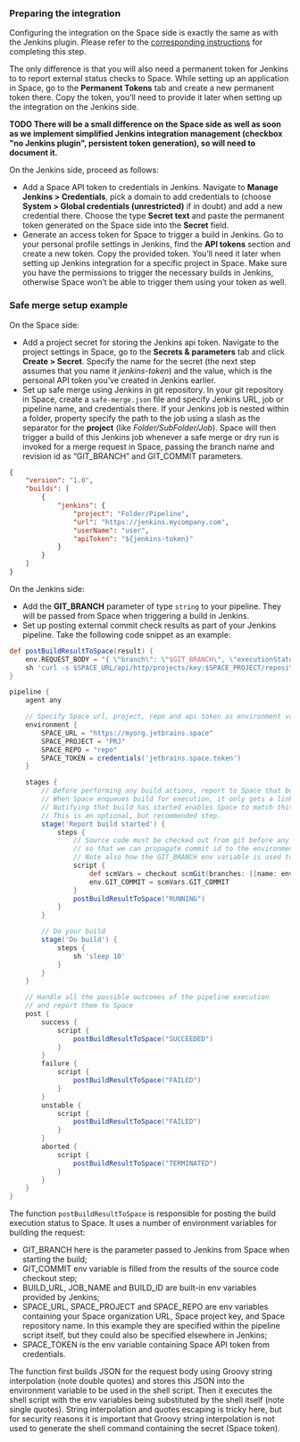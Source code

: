 ### Preparing the integration

Configuring the integration on the Space side is exactly the same as with the Jenkins plugin. Please refer to the [corresponding instructions](../README.md#enable-jenkins-integration-in-space) for completing this step.

The only difference is that you will also need a permanent token for Jenkins to to report external status checks to Space.
While setting up an application in Space, go to the **Permanent Tokens** tab and create a new permanent token there.
Copy the token, you’ll need to provide it later when setting up the integration on the Jenkins side.

**TODO There will be a small difference on the Space side as well as soon as we implement simplified Jenkins integration management (checkbox "no Jenkins plugin", persistent token generation), so will need to document it.**

On the Jenkins side, proceed as follows:
* Add a Space API token to credentials in Jenkins. Navigate to **Manage Jenkins > Credentials**, pick a domain to add credentials to
  (choose **System > Global credentials (unrestricted)** if in doubt) and add a new credential there. Choose the type **Secret text** and paste the permanent token generated on the Space side into the **Secret** field.
* Generate an access token for Space to trigger a build in Jenkins.
  Go to your personal profile settings in Jenkins, find the **API tokens** section and create a new token.
  Copy the provided token. You’ll need it later when setting up Jenkins integration for a specific project in Space.
  Make sure you have the permissions to trigger the necessary builds in Jenkins, otherwise Space won’t be able to trigger them using your token as well.

### Safe merge setup example

On the Space side:
* Add a project secret for storing the Jenkins api token. Navigate to the project settings in Space, go to the **Secrets & parameters** tab
  and click **Create > Secret**. Specify the name for the secret (the next step assumes that you name it *jenkins-token*) and the value,
  which is the personal API token you’ve created in Jenkins earlier.
* Set up safe merge using Jenkins in git repository. In your git repository in Space, create a `safe-merge.json` file and specify Jenkins URL, job or pipeline name, and credentials there.
  If your Jenkins job is nested within a folder, property specify the path to the job using a slash as the separator for the **project** (like *Folder/SubFolder/Job*).
  Space will then trigger a build of this Jenkins job whenever a safe merge or dry run is invoked for a merge request in Space,
  passing the branch name and revision id as “GIT_BRANCH” and GIT_COMMIT parameters.

```json
{
    "version": "1.0",
    "builds": [
        {
            "jenkins": {
                "project": "Folder/Pipeline",
                "url": "https://jenkins.mycompany.com",
                "userName": "user",
                "apiToken": "${jenkins-token}"
            }
        }
    ]
}
```

On the Jenkins side:
* Add the **GIT_BRANCH** parameter of type `string` to your pipeline. They will be passed from Space when triggering a build in Jenkins.
* Set up posting external commit check results as part of your Jenkins pipeline. Take the following code snippet as an example:

```groovy
def postBuildResultToSpace(result) {
    env.REQUEST_BODY = "{ \"branch\": \"$GIT_BRANCH\", \"executionStatus\": \"$result\", \"url\": \"$BUILD_URL\", \"externalServiceName\": \"Jenkins\", \"taskName\": \"$JOB_NAME\", \"taskId\": \"$JOB_NAME\", \"taskBuildId\": \"build-$BUILD_ID\" }"
    sh 'curl -s $SPACE_URL/api/http/projects/key:$SPACE_PROJECT/repositories/$SPACE_REPO/revisions/$GIT_COMMIT/external-checks -d \"$REQUEST_BODY\" -H \"Authorization: Bearer $SPACE_TOKEN\" -H \"Accept: application/json\" -H \"Content-Type: application/json\"'
}

pipeline {
    agent any

    // Specify Space url, project, repo and api token as environment variables for using in pipeline steps
    environment {
        SPACE_URL = "https://myorg.jetbrains.space"
        SPACE_PROJECT = "PRJ"
        SPACE_REPO = "repo"
        SPACE_TOKEN = credentials('jetbrains.space.token')
    }

    stages {
        // Before performing any build actions, report to Space that build has started.
        // When Space enqueues build for execution, it only gets a link to created queue item as a result.
        // Notifying that build has started enables Space to match this queue item with a started build instance.
        // This is an optional, but recommended step.
        stage('Report build started') {
            steps {
                // Source code must be checked out from git before any build status can be reported
                // so that we can propagate commit id to the environment variable to be used for reporting build status.
                // Note also how the GIT_BRANCH env variable is used to specify refspec to fetch as well as branch name to check out from git.
                script {
                    def scmVars = checkout scmGit(branches: [[name: env.GIT_BRANCH]], extensions: [], userRemoteConfigs: [[credentialsId: 'ssh-creds-for-space', refspec: "+${env.GIT_BRANCH}:${env.GIT_BRANCH}", url: "ssh://git@git.jetbrains.space/myorg/${env.SPACE_PROJECT}/${env.SPACE_REPO}.git"]])
                    env.GIT_COMMIT = scmVars.GIT_COMMIT
                }
                postBuildResultToSpace("RUNNING")
            }
        }

        // Do your build
        stage('Do build') {
            steps {
                sh 'sleep 10'
            }
        }
    }

    // Handle all the possible outcomes of the pipeline execution
    // and report them to Space
    post {
        success {
            script {
                postBuildResultToSpace("SUCCEEDED")
            }
        }
        failure {
            script {
                postBuildResultToSpace("FAILED")
            }
        }
        unstable {
            script {
                postBuildResultToSpace("FAILED")
            }
        }
        aborted {
            script {
                postBuildResultToSpace("TERMINATED")
            }
        }
    }
}
```

The function `postBuildResultToSpace` is responsible for posting the build execution status to Space. It uses a number of environment variables for building the request:

- GIT_BRANCH here is the parameter passed to Jenkins from Space when starting the build;
- GIT_COMMIT env variable is filled from the results of the source code checkout step;
- BUILD_URL, JOB_NAME and BUILD_ID are built-in env variables provided by Jenkins;
- SPACE_URL, SPACE_PROJECT and SPACE_REPO are env variables containing your Space organization URL, Space project key, and Space repository name. In this example they are specified within the pipeline script itself, but they could also be specified elsewhere in Jenkins;
- SPACE_TOKEN is the env variable containing Space API token from credentials.

The function first builds JSON for the request body using Groovy string interpolation (note double quotes) and stores this JSON into the environment variable to be used in the shell script. Then it executes the shell script with the env variables being substituted by the shell itself (note single quotes). String interpolation and quotes escaping is tricky here, but for security reasons it is important that Groovy string interpolation is not used to generate the shell command containing the secret (Space token).
